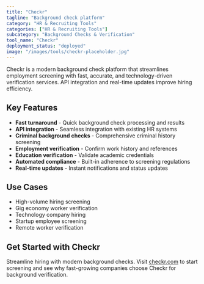 ```yaml
---
title: "Checkr"
tagline: "Background check platform"
category: "HR & Recruiting Tools"
categories: ["HR & Recruiting Tools"]
subcategory: "Background Checks & Verification"
tool_name: "Checkr"
deployment_status: "deployed"
image: "/images/tools/checkr-placeholder.jpg"
---
```

Checkr is a modern background check platform that streamlines employment screening with fast, accurate, and technology-driven verification services. API integration and real-time updates improve hiring efficiency.

## Key Features

- **Fast turnaround** - Quick background check processing and results
- **API integration** - Seamless integration with existing HR systems
- **Criminal background checks** - Comprehensive criminal history screening
- **Employment verification** - Confirm work history and references
- **Education verification** - Validate academic credentials
- **Automated compliance** - Built-in adherence to screening regulations
- **Real-time updates** - Instant notifications and status updates

## Use Cases

- High-volume hiring screening
- Gig economy worker verification
- Technology company hiring
- Startup employee screening
- Remote worker verification

## Get Started with Checkr

Streamline hiring with modern background checks. Visit [checkr.com](https://checkr.com) to start screening and see why fast-growing companies choose Checkr for background verification.
